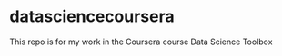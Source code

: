 datasciencecoursera
===================

This repo is for my work in the Coursera course Data Science Toolbox

